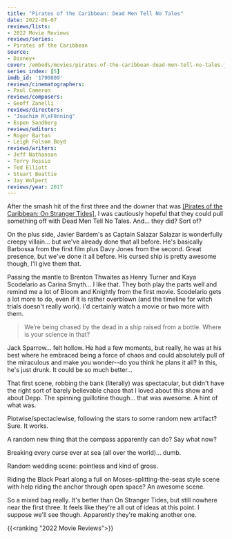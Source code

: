 ```yaml
---
title: "Pirates of the Caribbean: Dead Men Tell No Tales"
date: 2022-06-07
reviews/lists:
- 2022 Movie Reviews
reviews/series:
- Pirates of the Caribbean
source: 
- Disney+
cover: /embeds/movies/pirates-of-the-caribbean-dead-men-tell-no-tales.jpg
series_index: [5]
imdb_id: '1790809'
reviews/cinematographers:
- Paul Cameron
reviews/composers:
- Geoff Zanelli
reviews/directors:
- "Joachim R\xF8nning"
- Espen Sandberg
reviews/editors:
- Roger Barton
- Leigh Folsom Boyd
reviews/writers:
- Jeff Nathanson
- Terry Rossio
- Ted Elliott
- Stuart Beattie
- Jay Wolpert
reviews/year: 2017
---
```

After the smash hit of the first three and the downer that was [[Pirates of the Caribbean: On Stranger Tides]](), I was cautiously hopeful that they could pull something off with Dead Men Tell No Tales. And... they did? Sort of? 

<!--more-->

On the plus side, Javier Bardem's as Captain Salazar Salazar is wonderfully creepy villain... but we've already done that all before. He's basically Barbossa from the first film plus Davy Jones from the second. Great presence, but we've done it all before. His cursed ship is pretty awesome though, I'll give them that. 

Passing the mantle to Brenton Thwaites as Henry Turner and Kaya Scodelario as Carina Smyth... I like that. They both play the parts well and remind me a lot of Bloom and Knightly from the first movie. Scodelario gets a lot more to do, even if it is rather overblown (and the timeline for witch trials doesn't really work). I'd certainly watch a movie or two more with them. 

> We’re being chased by the dead in a ship raised from a bottle. Where is your science in that?

Jack Sparrow... felt hollow. He had a few moments, but really, he was at his best where he embraced being a force of chaos and could absolutely pull of the miraculous and make you wonder--do you think he plans it all? In this, he's just drunk. It could be so much better... 

That first scene, robbing the bank (literally) was spectacular, but didn't have the right sort of barely believable chaos that I loved about this show and about Depp. The spinning guillotine though... that was awesome. A hint of what was. 

Plotwise/spectaclewise, following the stars to some random new artifact? Sure. It works. 

A random new thing that the compass apparently can do? Say what now? 

Breaking every curse ever at sea (all over the world)... dumb. 

Random wedding scene: pointless and kind of gross. 

Riding the Black Pearl along a full on Moses-splitting-the-seas style scene with help riding the anchor through open space? An awesome scene. 

So a mixed bag really. It's better than On Stranger Tides, but still nowhere near the first three. It feels like they're all out of ideas at this point. I suppose we'll see though. Apparently they're making another one. 

{{<ranking "2022 Movie Reviews">}}
